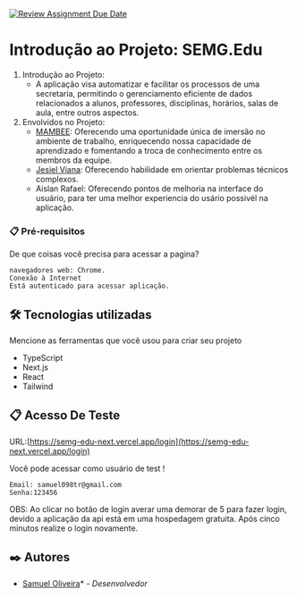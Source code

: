 [![Review Assignment Due Date](https://classroom.github.com/assets/deadline-readme-button-24ddc0f5d75046c5622901739e7c5dd533143b0c8e959d652212380cedb1ea36.svg)](https://classroom.github.com/a/nKO5RxKD)

# Introdução ao Projeto: SEMG.Edu

1. Introdução ao Projeto:
   * A aplicação visa automatizar e facilitar os processos de uma secretaria, permitindo o gerenciamento eficiente de dados relacionados a alunos, professores, disciplinas, horários, salas de aula, entre outros aspectos. 
2. Envolvidos no Projeto:
   * [MAMBEE](https://www.linkedin.com/company/mambee/): Oferecendo uma oportunidade única de imersão no ambiente de trabalho, enriquecendo nossa capacidade de aprendizado e fomentando a troca de conhecimento entre os membros da equipe.
   * [Jesiel Viana](https://github.com/jesielviana): Oferecendo habilidade em orientar problemas técnicos complexos.
   * Aislan Rafael: Oferecendo pontos de melhoria na interface do usuário, para ter uma melhor experiencia do usário possivél na aplicação.  

### 📋 Pré-requisitos

De que coisas você precisa para acessar a pagina?

```
navegadores web: Chrome.
Conexão à Internet
Está autenticado para acessar aplicação.
```

## 🛠️ Tecnologias utilizadas

Mencione as ferramentas que você usou para criar seu projeto

* TypeScript
* Next.js
* React
* Tailwind

## 📋 Acesso De Teste

URL:[https://semg-edu-next.vercel.app/login](https://semg-edu-next.vercel.app/login)

Você pode acessar como usuário de test !

```
Email: samuel098tr@gmail.com
Senha:123456
```
OBS: Ao clicar no botão de login averar uma demorar de 5 para fazer login, devido a aplicação
da api está em uma hospedagem gratuita. Após cinco minutos realize o login novamente.   
  
## ✒️ Autores

* [Samuel Oliveira](https://github.com/SamuelOliveira-M)* - *Desenvolvedor*
